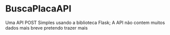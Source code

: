 # BuscaPlacaAPI
Uma API POST Simples usando a biblioteca Flask; A API não contem muitos dados mais breve pretendo trazer mais 
